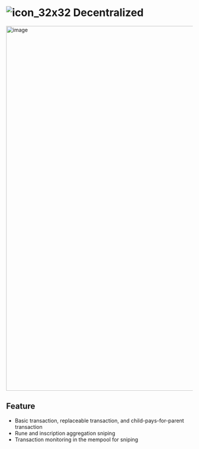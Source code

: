# ![icon_32x32](https://github.com/user-attachments/assets/ff4f36dd-69bb-426b-85ce-9afe3a961066) Decentralized


<img width="984" alt="image" src="https://github.com/user-attachments/assets/6d304aab-19c2-4b3d-81fc-bea3c32b84c0">

## Feature

- Basic transaction, replaceable transaction, and child-pays-for-parent transaction
- Rune and inscription aggregation sniping
- Transaction monitoring in the mempool for sniping
